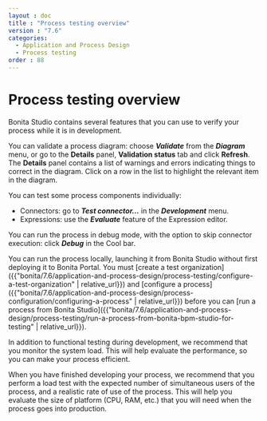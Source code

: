 ```yaml
---
layout : doc
title : "Process testing overview"
version : "7.6"
categories:
  - Application and Process Design
  - Process testing
order : 88
---
```

# Process testing overview

Bonita Studio contains several features that you can use to verify your process while it is in development.

You can validate a process diagram: choose **_Validate_** from the **_Diagram_** menu, 
or go to the **Details** panel, **Validation status** tab and click **Refresh**. The **Details** panel contains a list
of warnings and errors indicating things to correct in the diagram. Click on a row in the list to highlight the relevant item in the diagram.

You can test some process components individually:

* Connectors: go to **_Test connector..._** in the **_Development_** menu.
* Expressions: use the **_Evaluate_** feature of the Expression editor.

You can run the process in debug mode, with the option to skip connector execution: click **_Debug_** in the Cool bar.

You can run the process locally, launching it from Bonita Studio without first deploying it to Bonita Portal. 
You must [create a test organization]({{"bonita/7.6/application-and-process-design/process-testing/configure-a-test-organization" | relative_url}})
and [configure a process]({{"bonita/7.6/application-and-process-design/process-configuration/configuring-a-process" | relative_url}}) before you can 
[run a process from Bonita Studio]({{"bonita/7.6/application-and-process-design/process-testing/run-a-process-from-bonita-bpm-studio-for-testing" | relative_url}}).

In addition to functional testing during development, we recommend that you monitor the system load. This will help evaluate the performance, so you can make your process efficient.

When you have finished developing your process, we recommend that you perform a load test with the expected number of simultaneous users of the process, and a realistic rate of use of the process. 
This will help you evaluate the size of platform (CPU, RAM, etc.) that you will need when the process goes into production.